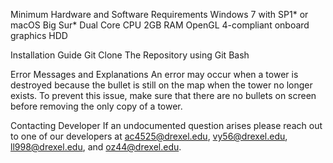 Minimum Hardware and Software Requirements
Windows 7 with SP1* or macOS Big Sur*
Dual Core CPU
2GB RAM
OpenGL 4-compliant onboard graphics
HDD

Installation Guide
Git Clone The Repository using Git Bash

Error Messages and Explanations
An error may occur when a tower is destroyed because the bullet is still on the map when the tower no longer exists. To prevent this issue, make sure that there are no bullets on screen before removing the only copy of a tower.

Contacting Developer
If an undocumented question arises please reach out to one of our developers at ac4525@drexel.edu, vy56@drexel.edu, ll998@drexel.edu, and oz44@drexel.edu.